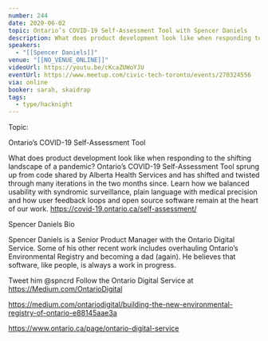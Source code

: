 ```yaml
---
number: 244
date: 2020-06-02
topic: Ontario’s COVID-19 Self-Assessment Tool with Spencer Daniels
description: What does product development look like when responding to the shifting landscape of a pandemic? Ontario’s COVID-19 Self-Assessment Tool sprung up from code shared by Alberta Health Services and has shifted and twisted through many iterations in the two months since. Learn how we balanced usability with syndromic surveillance, plain language with medical precision and how user feedback loops and open source software remain at the heart of our work. https://covid-19.ontario.ca/self-assessment/
speakers:
  - "[[Spencer Daniels]]"
venue: "[[NO_VENUE_ONLINE]]"
videoUrl: https://youtu.be/cKcaZUWoYJU
eventUrl: https://www.meetup.com/civic-tech-toronto/events/270324556
via: online
booker: sarah, skaidrap
tags:
  - type/hacknight
---
```


Topic:

Ontario’s COVID-19 Self-Assessment Tool

What does product development look like when responding to the shifting landscape of a pandemic? Ontario’s COVID-19 Self-Assessment Tool sprung up from code shared by Alberta Health Services and has shifted and twisted through many iterations in the two months since. Learn how we balanced usability with syndromic surveillance, plain language with medical precision and how user feedback loops and open source software remain at the heart of our work. https://covid-19.ontario.ca/self-assessment/

Spencer Daniels Bio

Spencer Daniels is a Senior Product Manager with the Ontario Digital Service. Some of his other recent work includes overhauling Ontario’s Environmental Registry and becoming a dad (again). He believes that software, like people, is always a work in progress.

Tweet him @spncrd
Follow the Ontario Digital Service at https://Medium.com/OntarioDigital

https://medium.com/ontariodigital/building-the-new-environmental-registry-of-ontario-e88145aae3a

https://www.ontario.ca/page/ontario-digital-service

